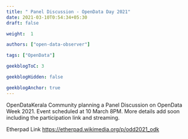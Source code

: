 ```yaml
---
title: " Panel Discussion - OpenData Day 2021"
date: 2021-03-10T0:54:34+05:30
draft: false

weight:  1

authors: ["open-data-observer"]

tags: ["OpenData"]

geekblogToC: 3

geekblogHidden: false

geekblogAnchor: true
---
```

OpenDataKerala Community planning a Panel Discussion on OpenData Week 2021. Event scheduled at 10 March 8PM.
More details add soon including the participation link and streaming.

Etherpad Link https://etherpad.wikimedia.org/p/odd2021_odk
